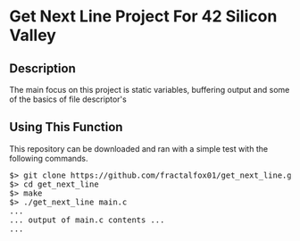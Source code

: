 # Get Next Line Project For 42 Silicon Valley

## Description
<p>The main focus on this project is static variables, buffering output and some of the basics of file descriptor's</p>

## Using This Function
<p>This repository can be downloaded and ran with a simple test with the following commands.</p>
<pre>$> git clone https://github.com/fractalfox01/get_next_line.git get_next_line
$> cd get_next_line
$> make
$> ./get_next_line main.c
...
... output of main.c contents ...
...
</pre>
